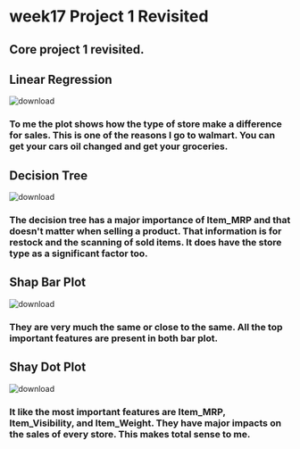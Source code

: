 # week17 Project 1 Revisited
 ## Core project 1 revisited.
 
## Linear Regression


![download](https://github.com/Luz-Dobbins/week17-Project-1-Revisited/assets/123646377/50535278-44c2-4c8d-a402-21943c5c65b8)



### To me the plot shows how the type of store make a difference for sales. This is one of the reasons I go to walmart. You can get your cars oil changed and get your groceries.


## Decision Tree


![download](https://github.com/Luz-Dobbins/week17-Project-1-Revisited/assets/123646377/a3aa34ae-5aa6-4b31-8c7c-4a5ec42f8684)



### The decision tree has a major importance of Item_MRP and that doesn't matter when selling a product. That information is for restock and the scanning of sold items. It does have the store type as a significant factor too.



## Shap Bar Plot


![download](https://github.com/Luz-Dobbins/week17-Project-1-Revisited/assets/123646377/3afdf4cd-0199-44b5-803f-a563fa9b5ea1)


### They are very much the same or close to the same. All the top important features are present in both bar plot.



## Shay Dot Plot

![download](https://github.com/Luz-Dobbins/week17-Project-1-Revisited/assets/123646377/f9283477-6eb0-4d55-b99f-2a412cd2fc29)


### It like the most important features are Item_MRP, Item_Visibility, and Item_Weight. They have major impacts on the sales of every store. This makes total sense to me.
